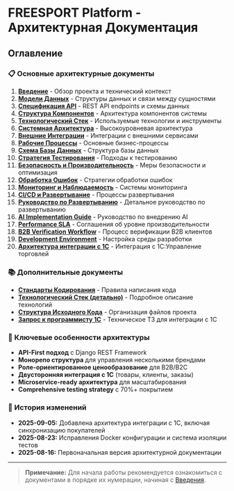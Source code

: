 # FREESPORT Platform - Архитектурная Документация

## Оглавление

### 📋 Основные архитектурные документы

1. **[Введение](./01-introduction.md)** - Обзор проекта и технический контекст
2. **[Модели Данных](./02-data-models.md)** - Структуры данных и связи между сущностями
3. **[Спецификация API](./03-api-specification.md)** - REST API endpoints и схемы данных
4. **[Структура Компонентов](./04-component-structure.md)** - Архитектура компонентов системы
5. **[Технологический Стек](./05-tech-stack.md)** - Используемые технологии и инструменты
6. **[Системная Архитектура](./06-system-architecture.md)** - Высокоуровневая архитектура
7. **[Внешние Интеграции](./07-external-integrations.md)** - Интеграции с внешними сервисами
8. **[Рабочие Процессы](./08-workflows.md)** - Основные бизнес-процессы
9. **[Схема Базы Данных](./09-database-schema.md)** - Структура базы данных
10. **[Стратегия Тестирования](./10-testing-strategy.md)** - Подходы к тестированию
11. **[Безопасность и Производительность](./11-security-performance.md)** - Меры безопасности и оптимизация
12. **[Обработка Ошибок](./12-error-handling.md)** - Стратегии обработки ошибок
13. **[Мониторинг и Наблюдаемость](./13-monitoring.md)** - Системы мониторинга
14. **[CI/CD и Развертывание](./14-cicd-deployment.md)** - Процессы развертывания
15. **[Руководство по Развертыванию](./15-deployment-guide.md)** - Детальное руководство по развертыванию
16. **[AI Implementation Guide](./16-ai-implementation-guide.md)** - Руководство по внедрению AI
17. **[Performance SLA](./17-performance-sla.md)** - Соглашения об уровне производительности
18. **[B2B Verification Workflow](./18-b2b-verification-workflow.md)** - Процесс верификации B2B клиентов
19. **[Development Environment](./19-development-environment.md)** - Настройка среды разработки
20. **[Архитектура интеграции с 1С](./20-1c-integration.md)** - Интеграция с 1С:Управление торговлей

### 📚 Дополнительные документы

- **[Стандарты Кодирования](./coding-standards.md)** - Правила написания кода
- **[Технологический Стек (детально)](./tech-stack.md)** - Подробное описание технологий
- **[Структура Исходного Кода](./source-tree.md)** - Организация файлов проекта
- **[Запрос к программисту 1С](./request-to-1c-developer.md)** - Техническое ТЗ для интеграции с 1С

### 🎯 Ключевые особенности архитектуры

- **API-First подход** с Django REST Framework
- **Монорепо структура** для управления несколькими брендами
- **Роле-ориентированное ценообразование** для B2B/B2C
- **Двусторонняя интеграция с 1С** (товары, клиенты, заказы)
- **Microservice-ready архитектура** для масштабирования
- **Comprehensive testing strategy** с 70%+ покрытием

### 📅 История изменений

- **2025-09-05:** Добавлена архитектура интеграции с 1С, включая синхронизацию покупателей
- **2025-08-23:** Исправления Docker конфигурации и система изоляции тестов
- **2025-08-16:** Первоначальная версия архитектурной документации

---

> **Примечание:** Для начала работы рекомендуется ознакомиться с документами в порядке их нумерации, начиная с [Введения](./01-introduction.md).
>